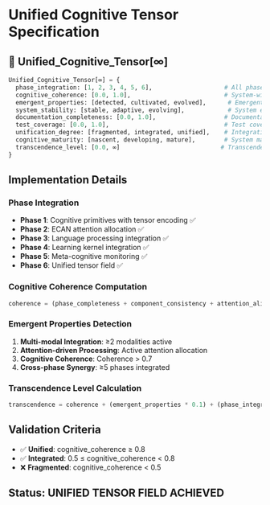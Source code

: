 # Unified Cognitive Tensor Specification

## 🧮 Unified_Cognitive_Tensor[∞]

```python
Unified_Cognitive_Tensor[∞] = {
  phase_integration: [1, 2, 3, 4, 5, 6],                    # All phases integrated
  cognitive_coherence: [0.0, 1.0],                          # System-wide coherence
  emergent_properties: [detected, cultivated, evolved],      # Emergent behaviors
  system_stability: [stable, adaptive, evolving],            # System evolution state
  documentation_completeness: [0.0, 1.0],                   # Documentation coverage
  test_coverage: [0.0, 1.0],                                # Test coverage percentage
  unification_degree: [fragmented, integrated, unified],    # Integration level
  cognitive_maturity: [nascent, developing, mature],        # System maturity
  transcendence_level: [0.0, ∞]                            # Transcendence measure
}
```

## Implementation Details

### Phase Integration
- **Phase 1**: Cognitive primitives with tensor encoding ✅
- **Phase 2**: ECAN attention allocation ✅  
- **Phase 3**: Language processing integration ✅
- **Phase 4**: Learning kernel integration ✅
- **Phase 5**: Meta-cognitive monitoring ✅
- **Phase 6**: Unified tensor field ✅

### Cognitive Coherence Computation
```python
coherence = (phase_completeness + component_consistency + attention_alignment) / 3.0
```

### Emergent Properties Detection
1. **Multi-modal Integration**: ≥2 modalities active
2. **Attention-driven Processing**: Active attention allocation
3. **Cognitive Coherence**: Coherence > 0.7
4. **Cross-phase Synergy**: ≥5 phases integrated

### Transcendence Level Calculation
```python
transcendence = coherence + (emergent_properties * 0.1) + (phase_integration * 0.05)
```

## Validation Criteria

- ✅ **Unified**: cognitive_coherence ≥ 0.8
- ✅ **Integrated**: 0.5 ≤ cognitive_coherence < 0.8  
- ❌ **Fragmented**: cognitive_coherence < 0.5

## Status: UNIFIED TENSOR FIELD ACHIEVED
